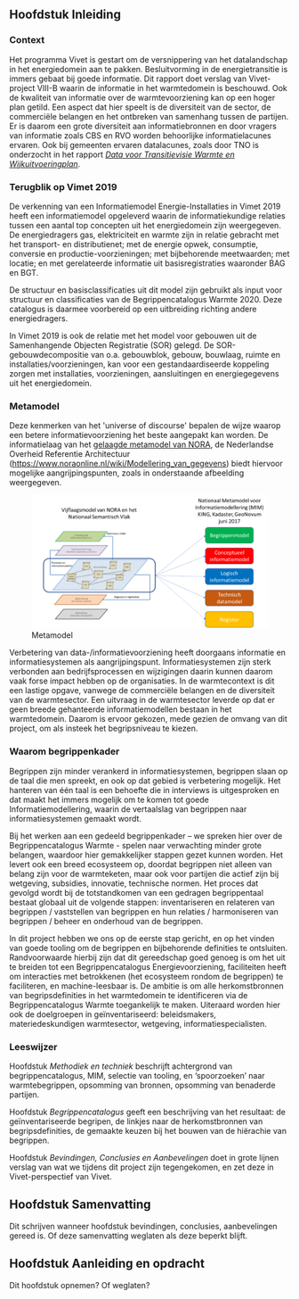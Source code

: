 Hoofdstuk Inleiding
-------------------

### Context
Het programma Vivet is gestart om de versnippering van het datalandschap in het energiedomein aan te pakken. Besluitvorming in de energietransitie is immers gebaat bij goede informatie. Dit rapport doet verslag van Vivet-project VIII-B waarin de informatie in het warmtedomein is beschouwd. Ook de kwaliteit van informatie over de warmtevoorziening kan op een hoger plan getild. Een aspect dat hier speelt is de diversiteit van de sector, de commerciële belangen en het ontbreken van samenhang tussen de partijen. Er is daarom een grote diversiteit aan informatiebronnen en door vragers van informatie zoals CBS en RVO worden behoorlijke informatielacunes ervaren. Ook bij gemeenten ervaren datalacunes, zoals door TNO is onderzocht in het rapport [*Data voor Transitievisie Warmte en Wijkuitvoeringplan*](https://aardgasvrijewijken.nl/documenten/handlerdownloadfiles.ashx?idnv=1701562). 

### Terugblik op Vimet 2019
De verkenning van een Informatiemodel Energie-Installaties in Vimet 2019 heeft een informatiemodel opgeleverd waarin de informatiekundige relaties tussen een aantal top concepten uit het energiedomein zijn weergegeven. De energiedragers gas, elektriciteit en warmte zijn in relatie gebracht met het transport- en distributienet; met de energie opwek, consumptie, conversie en productie-voorzieningen; met bijbehorende meetwaarden; met locatie; en met gerelateerde informatie uit basisregistraties waaronder BAG en BGT.

De structuur en basisclassificaties uit dit model zijn gebruikt als input voor structuur en classificaties van de Begrippencatalogus Warmte 2020. Deze catalogus is daarmee voorbereid op een uitbreiding richting andere energiedragers.

In Vimet 2019 is ook de relatie met het model voor gebouwen uit de Samenhangende Objecten Registratie (SOR) gelegd. De SOR-gebouwdecompositie van o.a. gebouwblok, gebouw, bouwlaag, ruimte en installaties/voorzieningen, kan voor een gestandaardiseerde koppeling zorgen met installaties, voorzieningen, aansluitingen en energiegegevens uit het energiedomein. 

### Metamodel
Deze kenmerken van het 'universe of discourse' bepalen de wijze waarop een betere informatievoorziening het beste aangepakt kan worden. De informatielaag van het [gelaagde metamodel van NORA](https://www.noraonline.nl/wiki/Vijflaagsmodel), de Nederlandse Overheid Referentie Architectuur (https://www.noraonline.nl/wiki/Modellering_van_gegevens) biedt hiervoor mogelijke aangrijpingspunten, zoals in onderstaande afbeelding weergegeven. 

<figure id="Metamodel">
<img src="media/Lagen_Nationaal_Metamodel.png" alt="">
<figcaption>Metamodel</figcaption>
</figure>

Verbetering van data-/informatievoorziening heeft doorgaans informatie en informatiesystemen als aangrijpingspunt. Informatiesystemen zijn sterk verbonden aan bedrijfsprocessen en wijzigingen daarin kunnen daarom vaak forse impact hebben op de organisaties. In de warmtecontext is dit een lastige opgave, vanwege de commerciële belangen en de diversiteit van de warmtesector. Een uitvraag in de warmtesector leverde op dat er geen breede gehanteerde informatiemodellen bestaan in het warmtedomein. Daarom is ervoor gekozen, mede gezien de omvang van dit project,  om als insteek het begripsniveau te kiezen. 

### Waarom begrippenkader
Begrippen zijn minder verankerd in informatiesystemen, begrippen slaan op de taal die men spreekt, en ook op dat gebied is verbetering mogelijk. Het hanteren van één taal is een behoefte die in interviews is uitgesproken en dat maakt het immers mogelijk om te komen tot goede Informatiemodellering, waarin de vertaalslag van begrippen naar informatiesystemen gemaakt wordt. 

Bij het werken aan een gedeeld begrippenkader – we spreken hier over de Begrippencatalogus Warmte - spelen naar verwachting minder grote belangen, waardoor hier gemakkelijker stappen gezet kunnen worden. Het levert ook een breed ecosysteem op, doordat begrippen niet alleen van belang zijn voor de warmteketen, maar ook voor partijen die actief zijn bij wetgeving, subsidies, innovatie, technische normen. 
Het proces dat gevolgd wordt bij de totstandkomen van een gedragen begrippentaal bestaat globaal uit de volgende stappen: inventariseren en relateren van begrippen / vaststellen van begrippen en hun relaties / harmoniseren van begrippen / beheer en onderhoud van de begrippen. 

In dit project hebben we ons op de eerste stap gericht, en op het vinden van goede tooling om de begrippen en bijbehorende definities te ontsluiten. Randvoorwaarde hierbij zijn dat dit gereedschap goed genoeg is om het uit te breiden tot een Begrippencatalogus Energievoorziening, faciliteiten heeft om interacties met betrokkenen (het ecosysteem rondom de begrippen) te faciliteren, en machine-leesbaar is. 
De ambitie is om alle herkomstbronnen van begripsdefinities in het warmtedomein te identificeren via de Begrippencatalogus Warmte toegankelijk te maken. Uiteraard worden hier ook de doelgroepen in geïnventariseerd: beleidsmakers, materiedeskundigen warmtesector, wetgeving, informatiespecialisten.  

### Leeswijzer

Hoofdstuk *Methodiek en techniek* beschrijft achtergrond van begrippencatalogus,
MIM, selectie van tooling, en ‘spoorzoeken’ naar warmtebegrippen, opsomming van
bronnen, opsomming van benaderde partijen.

Hoofdstuk *Begrippencatalogus* geeft een beschrijving van het resultaat: de
geïnventariseerde begripen, de linkjes naar de herkomstbronnen van
begripsdefinities, de gemaakte keuzen bij het bouwen van de hiërachie van
begrippen.

Hoofdstuk *Bevindingen, Conclusies en Aanbevelingen* doet in grote lijnen verslag van wat we tijdens dit
project zijn tegengekomen, en zet deze in Vivet-perspectief van Vivet.

Hoofdstuk Samenvatting
----------------------

Dit schrijven wanneer hoofdstuk bevindingen, conclusies, aanbevelingen gereed is.
Of deze samenvatting weglaten als deze beperkt blijft. 

Hoofdstuk Aanleiding en opdracht
--------------------------------

Dit hoofdstuk opnemen? Of weglaten? 
